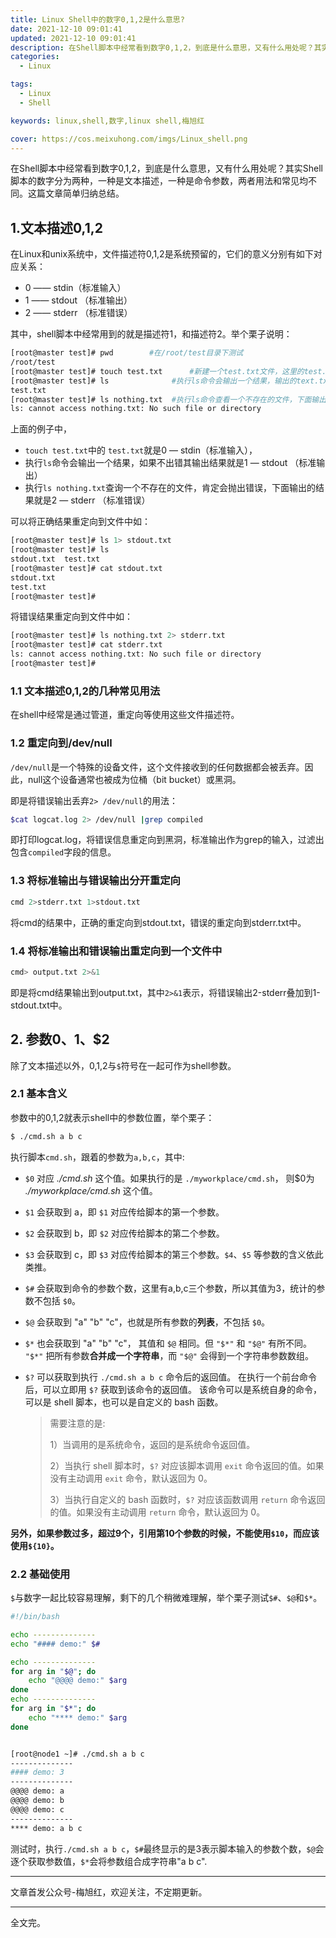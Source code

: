 ```yaml
---
title: Linux Shell中的数字0,1,2是什么意思?
date: 2021-12-10 09:01:41
updated: 2021-12-10 09:01:41
description: 在Shell脚本中经常看到数字0,1,2，到底是什么意思，又有什么用处呢？其实Shell脚本的数字分为两种，一种是文本描述，一种是命令参数，两者用法和常见均不同。这篇文章简单归纳总结。
categories: 
  - Linux

tags: 
  - Linux
  - Shell

keywords: linux,shell,数字,linux shell,梅旭红

cover: https://cos.meixuhong.com/imgs/Linux_shell.png
---
```


在Shell脚本中经常看到数字0,1,2，到底是什么意思，又有什么用处呢？其实Shell脚本的数字分为两种，一种是文本描述，一种是命令参数，两者用法和常见均不同。这篇文章简单归纳总结。

## 1.文本描述0,1,2

在Linux和unix系统中，文件描述符0,1,2是系统预留的，它们的意义分别有如下对应关系：

- 0 —— stdin（标准输入）
- 1 —— stdout （标准输出）
- 2 —— stderr （标准错误）

其中，shell脚本中经常用到的就是描述符1，和描述符2。举个栗子说明：

```bash
[root@master test]# pwd        #在/root/test目录下测试
/root/test
[root@master test]# touch test.txt      #新建一个test.txt文件，这里的test.txt文本就是stdin（标准输入）
[root@master test]# ls              #执行ls命令会输出一个结果，输出的text.txt就是stdout （标准输出）
test.txt
[root@master test]# ls nothing.txt  #执行ls命令查看一个不存在的文件，下面输出的就是stderr （标准错误）
ls: cannot access nothing.txt: No such file or directory
```

上面的例子中，

- `touch test.txt`中的 `test.txt`就是0 — stdin（标准输入），
- 执行`ls`命令会输出一个结果，如果不出错其输出结果就是1 — stdout （标准输出）
- 执行`ls nothing.txt`查询一个不存在的文件，肯定会抛出错误，下面输出的结果就是2 — stderr （标准错误）

可以将正确结果重定向到文件中如：

```bash
[root@master test]# ls 1> stdout.txt
[root@master test]# ls
stdout.txt  test.txt
[root@master test]# cat stdout.txt
stdout.txt
test.txt
[root@master test]#
```

将错误结果重定向到文件中如：

```bash
[root@master test]# ls nothing.txt 2> stderr.txt
[root@master test]# cat stderr.txt
ls: cannot access nothing.txt: No such file or directory
[root@master test]#
```

### 1.1 文本描述0,1,2的几种常见用法

在shell中经常是通过管道，重定向等使用这些文件描述符。

### 1.2 重定向到/dev/null

`/dev/null`是一个特殊的设备文件，这个文件接收到的任何数据都会被丢弃。因此，null这个设备通常也被成为位桶（bit bucket）或黑洞。

即是将错误输出丢弃`2> /dev/null`的用法：

```bash
$cat logcat.log 2> /dev/null |grep compiled
```

即打印logcat.log，将错误信息重定向到黑洞，标准输出作为grep的输入，过滤出包含`compiled`字段的信息。

### 1.3 将标准输出与错误输出分开重定向

```bash
cmd 2>stderr.txt 1>stdout.txt
```

将cmd的结果中，正确的重定向到stdout.txt，错误的重定向到stderr.txt中。

### 1.4 将标准输出和错误输出重定向到一个文件中

```bash
cmd> output.txt 2>&1
```

即是将cmd结果输出到output.txt，其中`2>&1`表示，将错误输出2-stderr叠加到1-stdout.txt中。

## 2. 参数$0、$1、$2

除了文本描述以外，0,1,2与`$`符号在一起可作为shell参数。

### 2.1 基本含义

参数中的0,1,2就表示shell中的参数位置，举个栗子：

```bash
$ ./cmd.sh a b c 
```
执行脚本`cmd.sh`，跟着的参数为`a,b,c`，其中:

- `$0`
  对应 *./cmd.sh* 这个值。如果执行的是 `./myworkplace/cmd.sh`， 则$0为 *./myworkplace/cmd.sh* 这个值。
  
- `$1`
  会获取到 a，即 `$1` 对应传给脚本的第一个参数。
  
- `$2`
  会获取到 b，即 `$2` 对应传给脚本的第二个参数。
  
- `$3`
  会获取到 c，即 `$3` 对应传给脚本的第三个参数。`$4`、`$5` 等参数的含义依此类推。
  
- `$#`
  会获取到命令的参数个数，这里有a,b,c三个参数，所以其值为3，统计的参数不包括 `$0`。
  
- `$@`
  会获取到 "a" "b" "c"，也就是所有参数的**列表**，不包括 `$0`。
  
- `$*`
  也会获取到 "a" "b" "c"， 其值和 `$@` 相同。但 `"$*"` 和 `"$@"` 有所不同。
  `"$*"` 把所有参数**合并成一个字符串**，而 `"$@"` 会得到一个字符串参数数组。
  
- `$?`
  可以获取到执行 `./cmd.sh a b c` 命令后的返回值。
  在执行一个前台命令后，可以立即用 `$?` 获取到该命令的返回值。
  该命令可以是系统自身的命令，可以是 shell 脚本，也可以是自定义的 bash 函数。
  
  > 需要注意的是:
  >
  > 1）当调用的是系统命令，返回的是系统命令返回值。
  >
  > 2）当执行 shell 脚本时，`$?` 对应该脚本调用 `exit` 命令返回的值。如果没有主动调用 `exit` 命令，默认返回为 0。
  >
  > 3）当执行自定义的 bash 函数时，`$?` 对应该函数调用 `return` 命令返回的值。如果没有主动调用 `return` 命令，默认返回为 0。

**另外，如果参数过多，超过9个，引用第10个参数的时候，不能使用`$10`，而应该使用`${10}`。**

### 2.2 基础使用

`$`与数字一起比较容易理解，剩下的几个稍微难理解，举个栗子测试`$#`、`$@`和`$*`。

```bash
#!/bin/bash

echo --------------
echo "#### demo:" $#

echo --------------
for arg in "$@"; do
    echo "@@@@ demo:" $arg
done
echo --------------
for arg in "$*"; do
    echo "**** demo:" $arg
done


[root@node1 ~]# ./cmd.sh a b c
--------------
#### demo: 3
--------------
@@@@ demo: a
@@@@ demo: b
@@@@ demo: c
--------------
**** demo: a b c
```

测试时，执行`./cmd.sh a b c`，`$#`最终显示的是3表示脚本输入的参数个数，`$@`会逐个获取参数值，`$*`会将参数组合成字符串"a b c".

-----

文章首发公众号-梅旭红，欢迎关注，不定期更新。

--------

全文完。
